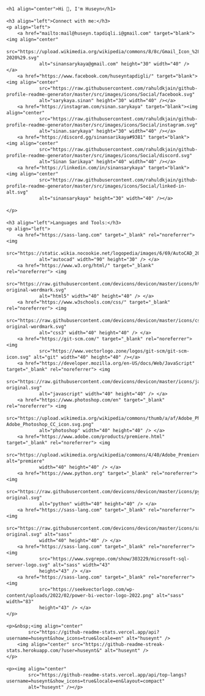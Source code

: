     <h1 align="center">Hi 👋, I'm Huseyn</h1>

    <h3 align="left">Connect with me:</h3>
    <p align="left">
        <a href="mailto:mail@huseyn.tapdiqli.i@gmail.com" target="blank"><img align="center"
                src="https://upload.wikimedia.org/wikipedia/commons/8/8c/Gmail_Icon_%282013-2020%29.svg"
                alt="sinansarykaya@gmail.com" height="30" width="40" /></a>
        <a href="https://www.facebook.com/huseyntapdigli/" target="blank"><img align="center"
                src="https://raw.githubusercontent.com/rahuldkjain/github-profile-readme-generator/master/src/images/icons/Social/facebook.svg"
                alt="sarykaya.sinan" height="30" width="40" /></a>
        <a href="https://instagram.com/sinan.sarykaya" target="blank"><img align="center"
                src="https://raw.githubusercontent.com/rahuldkjain/github-profile-readme-generator/master/src/images/icons/Social/instagram.svg"
                alt="sinan.sarykaya" height="30" width="40" /></a>
        <a href="https://discord.gg/sinansarikaya#9381" target="blank"><img align="center"
                src="https://raw.githubusercontent.com/rahuldkjain/github-profile-readme-generator/master/src/images/icons/Social/discord.svg"
                alt="Sinan Sarikaya" height="40" width="40" /></a>
        <a href="https://linkedin.com/in/sinansarykaya" target="blank"><img align="center"
                src="https://raw.githubusercontent.com/rahuldkjain/github-profile-readme-generator/master/src/images/icons/Social/linked-in-alt.svg"
                alt="sinansarykaya" height="30" width="40" /></a>

    </p>

    <h3 align="left">Languages and Tools:</h3>
    <p align="left">
        <a href="https://sass-lang.com" target="_blank" rel="noreferrer"> <img
                src="https://static.wikia.nocookie.net/logopedia/images/6/69/AutoCAD_2017_lockup_OL_stacked_no_year.png"
                alt="autocad" width="90" height="30" /> </a>
        <a href="https://www.w3.org/html/" target="_blank" rel="noreferrer"> <img
                src="https://raw.githubusercontent.com/devicons/devicon/master/icons/html5/html5-original-wordmark.svg"
                alt="html5" width="40" height="40" /> </a>
        <a href="https://www.w3schools.com/css/" target="_blank" rel="noreferrer"> <img
                src="https://raw.githubusercontent.com/devicons/devicon/master/icons/css3/css3-original-wordmark.svg"
                alt="css3" width="40" height="40" /> </a>
        <a href="https://git-scm.com/" target="_blank" rel="noreferrer"> <img
                src="https://www.vectorlogo.zone/logos/git-scm/git-scm-icon.svg" alt="git" width="40" height="40" /></a>
        <a href="https://developer.mozilla.org/en-US/docs/Web/JavaScript" target="_blank" rel="noreferrer"> <img
                src="https://raw.githubusercontent.com/devicons/devicon/master/icons/javascript/javascript-original.svg"
                alt="javascript" width="40" height="40" /> </a>
        <a href="https://www.photoshop.com/en" target="_blank" rel="noreferrer"> <img
                src="https://upload.wikimedia.org/wikipedia/commons/thumb/a/af/Adobe_Photoshop_CC_icon.svg/100px-Adobe_Photoshop_CC_icon.svg.png"
                alt="photoshop" width="40" height="40" /> </a>
        <a href="https://www.adobe.com/products/premiere.html" target="_blank" rel="noreferrer"> <img
                src="https://upload.wikimedia.org/wikipedia/commons/4/40/Adobe_Premiere_Pro_CC_icon.svg" alt="premiere"
                width="40" height="40" /> </a>
        <a href="https://www.python.org" target="_blank" rel="noreferrer"> <img
                src="https://raw.githubusercontent.com/devicons/devicon/master/icons/python/python-original.svg"
                alt="python" width="40" height="40" /> </a>
        <a href="https://sass-lang.com" target="_blank" rel="noreferrer"> <img
                src="https://raw.githubusercontent.com/devicons/devicon/master/icons/sass/sass-original.svg" alt="sass"
                width="40" height="40" /> </a>
        <a href="https://sass-lang.com" target="_blank" rel="noreferrer"> <img
                src="https://www.svgrepo.com/show/303229/microsoft-sql-server-logo.svg" alt="sass" width="43"
                height="43" /> </a>
        <a href="https://sass-lang.com" target="_blank" rel="noreferrer"> <img
                src="https://seekvectorlogo.com/wp-content/uploads/2022/02/power-bi-vector-logo-2022.png" alt="sass" width="83"
                height="43" /> </a>
    </p>

    <p>&nbsp;<img align="center"
            src="https://github-readme-stats.vercel.app/api?username=huseynt&show_icons=true&locale=en" alt="huseynt" />
        <img align="center" src="https://github-readme-streak-stats.herokuapp.com/?user=huseynt&" alt="huseynt" />
    </p>

    <p><img align="center"
            src="https://github-readme-stats.vercel.app/api/top-langs?username=huseynt&show_icons=true&locale=en&layout=compact"
            alt="huseynt" /></p>
